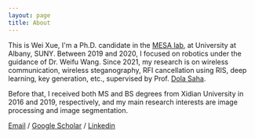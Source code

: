 ```yaml
---
layout: page
title: About
---
```


<!-- **Not Pure Poole** is a simple, beautiful, and powerful Jekyll theme for blogs. It is built on [Poole](https://github.com/poole/poole) and [Pure](https://purecss.io/).

For more information about Not Pure Poole, please browse the [README](https://github.com/vszhub/not-pure-poole) file.


[Email](mailto://xwei4@albany.edu)  /  [Google Scholar](https://scholar.google.com/citations?user=k_yYzV4AAAAJ&hl=en)  /  [Linkedin](https://www.linkedin.com/in/xue-wei-752275231/)  /  CV -->

<p>This is Wei Xue, I'm a Ph.D. candidate in the <a href="https://www.albany.edu/mesalabs/">MESA lab</a>, at University at Albany, SUNY. Between 2019 and 2020, I focused on robotics under the guidance of Dr. Weifu Wang. Since 2021, my research is on wireless communication, wireless steganography, RFI cancellation using RIS, deep learning, key generation, etc., supervised by Prof. <a href="https://www.albany.edu/faculty/dsaha/">Dola Saha</a>.</p>

<p>Before that, I received both MS and BS degrees from Xidian University in 2016 and 2019, respectively, and my main research interests are image processing and image segmentation. </p>

[Email](mailto://xwei4@albany.edu)  /  [Google Scholar](https://scholar.google.com/citations?user=k_yYzV4AAAAJ&hl=en)  /  [Linkedin](https://www.linkedin.com/in/xue-wei-752275231/)


     
